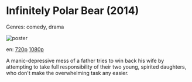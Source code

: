 # Infinitely Polar Bear (2014)

Genres: comedy, drama

![poster](http://image.tmdb.org/t/p/w500/guVYb5fFtlUdEqXLOKqPXMnS9KS.jpg)

en:
  [720p](magnet:?xt=urn:btih:5BCAC1BAA4094271C9D827630B4609EDB1B3CE04&tr=udp://glotorrents.pw:6969/announce&tr=udp://tracker.opentrackr.org:1337/announce&tr=udp://torrent.gresille.org:80/announce&tr=udp://tracker.openbittorrent.com:80&tr=udp://tracker.coppersurfer.tk:6969&tr=udp://tracker.leechers-paradise.org:6969&tr=udp://p4p.arenabg.ch:1337&tr=udp://tracker.internetwarriors.net:1337)
  [1080p](magnet:?xt=urn:btih:EBAC82EDCB1FF8D24D98ED86D1EF02D1C70EB791&tr=udp://glotorrents.pw:6969/announce&tr=udp://tracker.opentrackr.org:1337/announce&tr=udp://torrent.gresille.org:80/announce&tr=udp://tracker.openbittorrent.com:80&tr=udp://tracker.coppersurfer.tk:6969&tr=udp://tracker.leechers-paradise.org:6969&tr=udp://p4p.arenabg.ch:1337&tr=udp://tracker.internetwarriors.net:1337)
  


A manic-depressive mess of a father tries to win back his wife by attempting to take full responsibility of their two young, spirited daughters, who don't make the overwhelming task any easier.